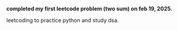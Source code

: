 **completed my first leetcode problem (two sum) on feb 19, 2025.**

leetcoding to practice python and study dsa.